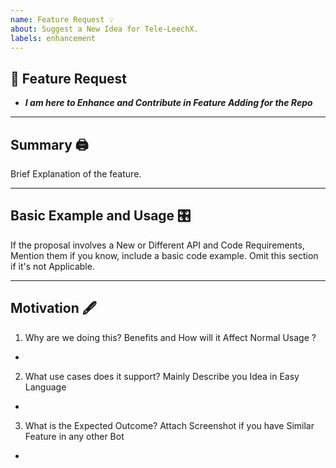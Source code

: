 ```yaml
---
name: Feature Request 💡
about: Suggest a New Idea for Tele-LeechX.
labels: enhancement
---
```


## 📌 Feature Request 
- ***I am here to Enhance and Contribute in Feature Adding for the Repo***

---

## Summary 🖨

Brief Explanation of the feature.

---

## Basic Example and Usage 🎛

If the proposal involves a New or Different API and Code Requirements, Mention them if you know, include a basic code example. Omit this section if it's not Applicable.

---

## Motivation 🖋

1. Why are we doing this? Benefits and How will it Affect Normal Usage ?
- 

2. What use cases does it support? Mainly Describe you Idea in Easy Language 
- 

3. What is the Expected Outcome? Attach Screenshot if you have Similar Feature in any other Bot
- 
